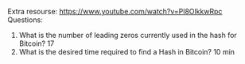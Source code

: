 Extra resourse:
https://www.youtube.com/watch?v=Pl8OlkkwRpc
Questions:
1. What is the number of leading zeros currently used in the hash for Bitcoin?
17
2. What is the desired time required to find a Hash in Bitcoin?
10 min 
